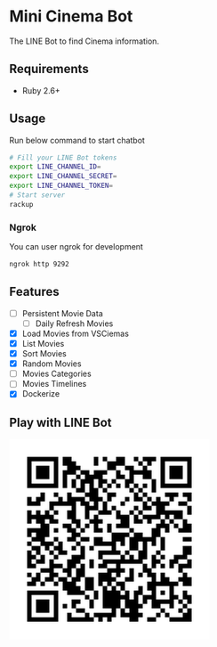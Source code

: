 Mini Cinema Bot
===

The LINE Bot to find Cinema information.

## Requirements

* Ruby 2.6+

## Usage

Run below command to start chatbot

```bash
# Fill your LINE Bot tokens
export LINE_CHANNEL_ID=
export LINE_CHANNEL_SECRET=
export LINE_CHANNEL_TOKEN=
# Start server
rackup
```

### Ngrok

You can user ngrok for development


```bash
ngrok http 9292
```

## Features

* [ ] Persistent Movie Data
  * [ ] Daily Refresh Movies
* [x] Load Movies from VSCiemas
* [x] List Movies
* [x] Sort Movies
* [x] Random Movies
* [ ] Movies Categories
* [ ] Movies Timelines
* [x] Dockerize

## Play with LINE Bot

![QR Code](https://github.com/elct9620/mini-cinema-bot/blob/master/.github/assets/qrcode.png)
